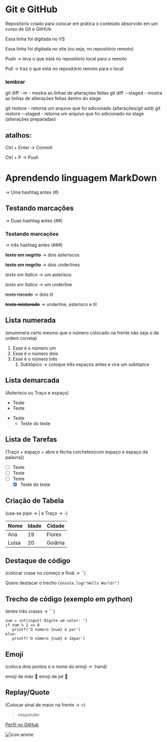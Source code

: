 
# Git e GitHub
 Repositório criado para colocar em prática o conteúdo absorvido em um curso de Git e GitHUb

Essa linha foi digitada no VS

Essa linha foi digitada no site (ou seja, no repositório remoto)

Push -> leva o que está no repositório local para o remoto

Pull -> traz o que está no repositório remoto para o local

### lembrar 

git diff - m - mostra as linhas de alterações feitas
git diff --staged -  mostra as linhas de alterações feitas dentro do stage

git restore - retorna um arquivo que foi adicionado (alterações/git add)
git restore --staged - retorna um arquivo que foi adicionado no stage (alterações preparadas)

## atalhos:
Ctrl + Enter -> Commit

Ctrl + P -> Push


# Aprendendo linguagem MarkDown 
-> Uma hashtag antes (#)

## Testando marcações 
-> Duas hashtag antes (##)

### Testando marcações 
-> três hashtag antes (###)

**texto em negrito** -> dois asteriscos

__texto em negrito__ -> dois underlines


*texto em Italico* -> um asterisco

_texto em Italico_ -> um underline

~~texto riscado~~ -> dois til

~~__*texto misturado*__~~ -> underline, asterisco e til

## Lista numerada
(enummera certo mesmo que o número colocado na frente não seja o da ordem correta)

1. Esse é o número um
1. Esse é o número dois
1. Esse é o número três
   1. Subtópico -> coloque três espaços antes e vira um subtópico


## Lista demarcada
(Asterisco ou Traço e espaço)

* Teste
* Teste
- Teste
   * Teste do teste
 
## Lista de Tarefas
(Traço + espaço + abre e fecha colchetes(com espaço e espaço da palavra))

- [ ] Teste
- [ ] Teste
- [ ] Teste
   - [x] Teste do teste

## Criação de Tabela
(usa-se pipe -> | e Traço -> -)

Nome|Idade|Cidade
---|---|---|
Ana|19|Flores
Luísa|20|Goiânia

## Destaque de código
(colocar crase no começo e final -> `´)

Quero destacar o trecho `Console.log("Hello World!")`

## Trecho de código (exemplo em python)

(entre três crases -> ```)

```
num = int(input('Digite um valor: ')
if num % 2 == 0
   printf('O número {num} é par')
else:
   printf('O número {num} é ímpar')
```

## Emoji

(coloca dois pontos e o nome do emoji -> :hand)

emoji de mão 🤙
emoji de pé 🦶

## Replay/Quote

(Colocar sinal de maior na frente -> >)

>responder

[Perfil no GitHub](https://github.com/AnaLuisaPS07)

![icon anime](https://github.com/user-attachments/assets/dc1b843a-290f-44d0-8201-121f44d23f56)

